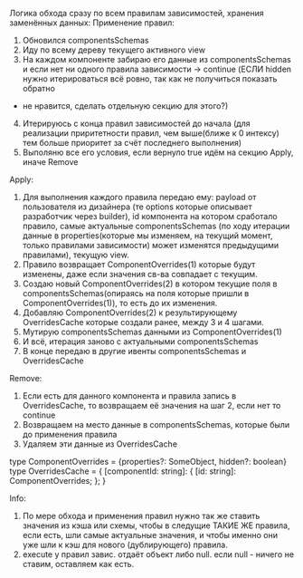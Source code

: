 Логика обхода сразу по всем правилам зависимостей, хранения заменённых данных:
Применение правил:
1. Обновился componentsSchemas
2. Иду по всему дереву текущего активного view
3. На каждом компоненте забираю его данные из componentsSchemas и если нет ни одного правила зависимости -> continue (ЕСЛИ hidden нужно итерироваться всё ровно, так как не получиться показать обратно
- не нравится, сделать отдельную секцию для этого?)
4. Итерируюсь с конца правил зависимостей до начала (для реализации приритетности правил, чем выше(ближе к 0 интексу) тем больше приоритет за счёт последнего выполнения)
5. Выполяню все его условия, если вернуло true идём на секцию Apply, иначе Remove

Apply:
1. Для выполнения каждого правила передаю ему: payload от пользователя из дизайнера (те options которые описывает разработчик через builder), id компонента на котором сработало правило, самые актуальные componentsSchemas (по ходу итерации данные в properties(которые мы изменяем, на текущий момент, только правилами зависимости) может изменятся предыдущими правилами), текущую view.
2. Правило возвращает ComponentOverrides(1) которые будут изменены, даже если значения св-ва совпадает с текущим.
3. Создаю новый ComponentOverrides(2) в котором текущие поля в componentsSchemas(опираясь на поля которые пришли в ComponentOverrides(1)), то есть до их изменения.
4. Добавляю ComponentOverrides(2) к результирующему OverridesCache которые создали ранее, между 3 и 4 шагами.
5. Мутирую componentsSchemas данными из ComponentOverrides(1)
6. И всё, итерация заново c актуальными componentsSchemas
7. В конце передаю в другие ивенты componentsSchemas и OverridesCache

Remove:
1. Если есть для данного компонента и правила запись в OverridesCache, то возвращаем её значения на шаг 2, если нет то continue
2. Возвращаем на место данные в componentsSchemas, которые были до применения правила
3. Удаляем эти данные из OverridesCache

type ComponentOverrides = {properties?: SomeObject, hidden?: boolean}
type OverridesCache = {
    [componentId: string]: {
        [id: string]: ComponentOverrides;
    };
}


Info:
1. По мере обхода и применения правил нужно так же ставить значения из кэша или схемы, чтобы в следущие ТАКИЕ ЖЕ правила, если есть, шли самые актуальные значения,
и чтобы именно они уже шли к кэш для нового (дублирующего) правила.
2. execute у правил завис. отдаёт объект либо null. если null - ничего не ставим, оставляем как есть.
